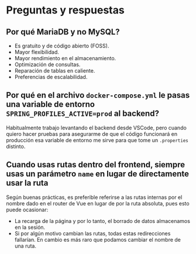 # Preguntas y respuestas

## Por qué MariaDB y no MySQL?

- Es gratuito y de código abierto (FOSS).
- Mayor flexibilidad.
- Mayor rendimiento en el almacenamiento.
- Optimización de consultas.
- Reparación de tablas en caliente.
- Preferencias de escalabilidad.

## Por qué en el archivo `docker-compose.yml` le pasas una variable de entorno `SPRING_PROFILES_ACTIVE=prod` al backend?

Habitualmente trabajo levantando el backend desde VSCode, pero cuando quiero hacer pruebas para asegurarme de que el código funcionará en producción esa variable de entorno me sirve para que tome un `.properties` distinto.

## Cuando usas rutas dentro del frontend, siempre usas un parámetro `name` en lugar de directamente usar la ruta

Según buenas prácticas, es preferible referirse a las rutas internas por el nombre dado en el router de Vue en lugar de por la ruta absoluta, pues esto puede ocasionar:

- La recarga de la página y por lo tanto, el borrado de datos almacenamos en la sesión.
- Si por algún motivo cambian las rutas, todas estas redirecciones fallarían. En cambio es más raro que podamos cambiar el nombre de una ruta.
